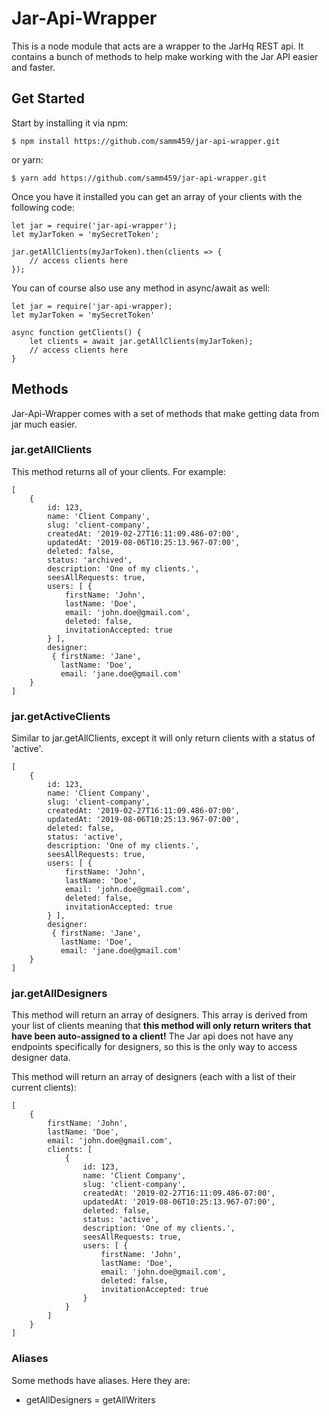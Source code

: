 # Jar-Api-Wrapper
This is a node module that acts are a wrapper to the JarHq REST api. It contains a bunch of methods to help make working with the Jar API easier and faster.


## Get Started

Start by installing it via npm:

    $ npm install https://github.com/samm459/jar-api-wrapper.git
or yarn:

    $ yarn add https://github.com/samm459/jar-api-wrapper.git
Once you have it installed you can get an array of your clients with the following code:

    let jar = require('jar-api-wrapper');
    let myJarToken = 'mySecretToken';
    
    jar.getAllClients(myJarToken).then(clients => {
	    // access clients here
	});

You can of course also use any method in async/await as well:

    let jar = require('jar-api-wrapper);
    let myJarToken = 'mySecretToken'
    
    async function getClients() {
	    let clients = await jar.getAllClients(myJarToken);
	    // access clients here
    }

## Methods

Jar-Api-Wrapper comes with a set of methods that make getting data from jar much easier.

### jar.getAllClients
This method returns all of your clients. For example: 

    [
	    { 
		    id: 123,
		    name: 'Client Company',
		    slug: 'client-company',
		    createdAt: '2019-02-27T16:11:09.486-07:00',
		    updatedAt: '2019-08-06T10:25:13.967-07:00',
		    deleted: false,
		    status: 'archived',
		    description: 'One of my clients.',
		    seesAllRequests: true,
		    users: [ {
				firstName: 'John',
				lastName: 'Doe',
				email: 'john.doe@gmail.com',
				deleted: false,
				invitationAccepted: true
			} ],
		    designer:
		     { firstName: 'Jane',
		       lastName: 'Doe',
		       email: 'jane.doe@gmail.com' 
		}
	]


### jar.getActiveClients

Similar to jar.getAllClients, except it will only return clients with a status of 'active'.

    [
	    { 
		    id: 123,
		    name: 'Client Company',
		    slug: 'client-company',
		    createdAt: '2019-02-27T16:11:09.486-07:00',
		    updatedAt: '2019-08-06T10:25:13.967-07:00',
		    deleted: false,
		    status: 'active',
		    description: 'One of my clients.',
		    seesAllRequests: true,
		    users: [ {
				firstName: 'John',
				lastName: 'Doe',
				email: 'john.doe@gmail.com',
				deleted: false,
				invitationAccepted: true
			} ],
		    designer:
		     { firstName: 'Jane',
		       lastName: 'Doe',
		       email: 'jane.doe@gmail.com' 
		}
	]

### jar.getAllDesigners

This method will return an array of designers. This array is derived from your list of clients meaning that **this method will only return writers that have been auto-assigned to a client!** The Jar api does not have any endpoints specifically for designers, so this is the only way to access designer data.

This method will return an array of designers (each with a list of their current clients):

	[
	    { 
		    firstName: 'John',
		    lastName: 'Doe',
		    email: 'john.doe@gmail.com',
		    clients: [ 
			    {
				    id: 123,
				    name: 'Client Company',
				    slug: 'client-company',
				    createdAt: '2019-02-27T16:11:09.486-07:00',
				    updatedAt: '2019-08-06T10:25:13.967-07:00',
				    deleted: false,
				    status: 'active',
				    description: 'One of my clients.',
				    seesAllRequests: true,
				    users: [ {
						firstName: 'John',
						lastName: 'Doe',
						email: 'john.doe@gmail.com',
						deleted: false,
						invitationAccepted: true
					}
			    } 
			] 
	    }
	]

### Aliases
Some methods have aliases. Here they are:
* getAllDesigners = getAllWriters